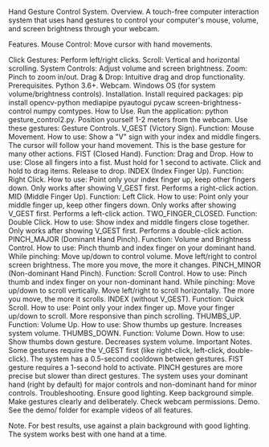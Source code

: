 Hand Gesture Control System.
Overview.
A touch-free computer interaction system that uses hand gestures to control your computer's mouse, volume, and screen brightness through your webcam.

Features.
Mouse Control: Move cursor with hand movements.

Click Gestures: Perform left/right clicks.
Scroll: Vertical and horizontal scrolling.
System Controls: Adjust volume and screen brightness.
Zoom: Pinch to zoom in/out.
Drag & Drop: Intuitive drag and drop functionality.
Prerequisites.
Python 3.6+.
Webcam.
Windows OS (for system volume/brightness controls).
Installation.
Install required packages:
pip install opencv-python mediapipe pyautogui pycaw screen-brightness-control numpy comtypes.
How to Use.
Run the application:
python gesture_control2.py.
Position yourself 1-2 meters from the webcam.
Use these gestures:
Gesture Controls.
V_GEST (Victory Sign).
Function: Mouse Movement.
How to use: Show a "V" sign with your index and middle fingers.
The cursor will follow your hand movement.
This is the base gesture for many other actions.
FIST (Closed Hand).
Function: Drag and Drop.
How to use: Close all fingers into a fist.
Must hold for 1 second to activate.
Click and hold to drag items.
Release to drop.
INDEX (Index Finger Up).
Function: Right Click.
How to use: Point only your index finger up, keep other fingers down.
Only works after showing V_GEST first.
Performs a right-click action.
MID (Middle Finger Up).
Function: Left Click.
How to use: Point only your middle finger up, keep other fingers down.
Only works after showing V_GEST first.
Performs a left-click action.
TWO_FINGER_CLOSED.
Function: Double Click.
How to use: Show index and middle fingers close together.
Only works after showing V_GEST first.
Performs a double-click action.
PINCH_MAJOR (Dominant Hand Pinch).
Function: Volume and Brightness Control.
How to use: Pinch thumb and index finger on your dominant hand.
While pinching:
Move up/down to control volume.
Move left/right to control screen brightness.
The more you move, the more it changes.
PINCH_MINOR (Non-dominant Hand Pinch).
Function: Scroll Control.
How to use: Pinch thumb and index finger on your non-dominant hand.
While pinching:
Move up/down to scroll vertically.
Move left/right to scroll horizontally.
The more you move, the more it scrolls.
INDEX (without V_GEST).
Function: Quick Scroll.
How to use: Point only your index finger up.
Move your finger up/down to scroll.
More responsive than pinch scrolling.
THUMBS_UP.
Function: Volume Up.
How to use: Show thumbs up gesture.
Increases system volume.
THUMBS_DOWN.
Function: Volume Down.
How to use: Show thumbs down gesture.
Decreases system volume.
Important Notes.
Some gestures require the V_GEST first (like right-click, left-click, double-click).
The system has a 0.5-second cooldown between gestures.
FIST gesture requires a 1-second hold to activate.
PINCH gestures are more precise but slower than direct gestures.
The system uses your dominant hand (right by default) for major controls and non-dominant hand for minor controls.
Troubleshooting.
Ensure good lighting.
Keep background simple.
Make gestures clearly and deliberately.
Check webcam permissions.
Demo.
See the demo/ folder for example videos of all features.

Note.
For best results, use against a plain background with good lighting. The system works best with one hand at a time.
